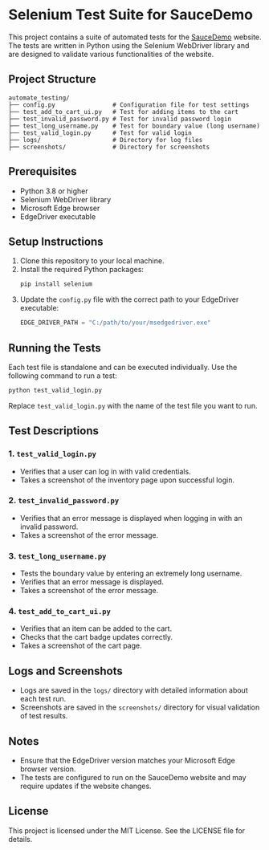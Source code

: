 # Selenium Test Suite for SauceDemo

This project contains a suite of automated tests for the [SauceDemo](https://www.saucedemo.com) website. The tests are written in Python using the Selenium WebDriver library and are designed to validate various functionalities of the website.

## Project Structure

```
automate_testing/
├── config.py                # Configuration file for test settings
├── test_add_to_cart_ui.py   # Test for adding items to the cart
├── test_invalid_password.py # Test for invalid password login
├── test_long_username.py    # Test for boundary value (long username)
├── test_valid_login.py      # Test for valid login
├── logs/                    # Directory for log files
├── screenshots/             # Directory for screenshots
```

## Prerequisites

- Python 3.8 or higher
- Selenium WebDriver library
- Microsoft Edge browser
- EdgeDriver executable

## Setup Instructions

1. Clone this repository to your local machine.
2. Install the required Python packages:
   ```bash
   pip install selenium
   ```
3. Update the `config.py` file with the correct path to your EdgeDriver executable:
   ```python
   EDGE_DRIVER_PATH = "C:/path/to/your/msedgedriver.exe"
   ```

## Running the Tests

Each test file is standalone and can be executed individually. Use the following command to run a test:

```bash
python test_valid_login.py
```

Replace `test_valid_login.py` with the name of the test file you want to run.

## Test Descriptions

### 1. `test_valid_login.py`
- Verifies that a user can log in with valid credentials.
- Takes a screenshot of the inventory page upon successful login.

### 2. `test_invalid_password.py`
- Verifies that an error message is displayed when logging in with an invalid password.
- Takes a screenshot of the error message.

### 3. `test_long_username.py`
- Tests the boundary value by entering an extremely long username.
- Verifies that an error message is displayed.
- Takes a screenshot of the error message.

### 4. `test_add_to_cart_ui.py`
- Verifies that an item can be added to the cart.
- Checks that the cart badge updates correctly.
- Takes a screenshot of the cart page.

## Logs and Screenshots

- Logs are saved in the `logs/` directory with detailed information about each test run.
- Screenshots are saved in the `screenshots/` directory for visual validation of test results.

## Notes

- Ensure that the EdgeDriver version matches your Microsoft Edge browser version.
- The tests are configured to run on the SauceDemo website and may require updates if the website changes.

## License

This project is licensed under the MIT License. See the LICENSE file for details.

